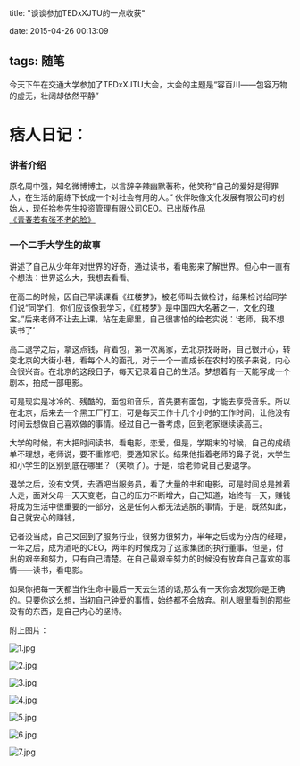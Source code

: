 title: "谈谈参加TEDxXJTU的一点收获"

date: 2015-04-26 00:13:09

tags: 随笔
----------

今天下午在交通大学参加了TEDxXJTU大会，大会的主题是“容百川——包容万物的虚无，壮阔却依然平静”

痞人日记：
==========

### 讲者介绍

原名周中强，知名微博博主，以言辞辛辣幽默著称，他笑称“自己的爱好是得罪人，在生活的磨练下长成一个对社会有用的人。” 伙伴映像文化发展有限公司的创始人，现任拾参先生投资管理有限公司CEO。已出版作品[《青春若有张不老的脸》](http://item.jd.com/11613278.html)

### 一个二手大学生的故事

讲述了自己从少年年对世界的好奇，通过读书，看电影来了解世界。但心中一直有个想法：世界这么大，我想去看看。

在高二的时候，因自己早读课看《红楼梦》，被老师叫去做检讨，结果检讨给同学们说“同学们，你们应该像我学习，《红楼梦》是中国四大名著之一，文化的瑰宝。”后来老师不让去上课，站在走廊里，自己很害怕的给老实说：‘老师，我不想读书了’

高二退学之后，拿这点钱，背着包，第一次离家，去北京找哥哥，自己很开心，转变北京的大街小巷，看每个人的面孔，对于一个一直成长在农村的孩子来说，内心会很兴奋。在北京的这段日子，每天记录着自己的生活。梦想着有一天能写成一个剧本，拍成一部电影。

可是现实是冰冷的、残酷的，面包和音乐，首先要有面包，才能去享受音乐。所以在北京，后来去一个黑工厂打工，可是每天工作十几个小时的工作时间，让他没有时间去想做自己喜欢做的事情。经过自己一番考虑，回到老家继续读高三。

大学的时候，有大把时间读书，看电影，恋爱，但是，学期末的时候，自己的成绩单不理想，老师说，要不重修吧，要通知家长。结果他指着老师的鼻子说，大学生和小学生的区别到底在哪里？（笑喷了）。于是，给老师说自己要退学。

退学之后，没有文凭，去酒吧当服务员，看了大量的书和电影，可是时间总是推着人走，面对父母一天天变老，自己的压力不断增大，自己知道，始终有一天，赚钱将成为生活中很重要的一部分，这是任何人都无法逃脱的事情。于是，既然如此，自己就安心的赚钱，

记者没当成，自己又回到了服务行业，很努力很努力，半年之后成为分店的经理，一年之后，成为酒吧的CEO，两年的时候成为了这家集团的执行董事。但是，付出的艰辛和努力，只有自己清楚。在自己最艰辛努力的时候没有放弃自己喜欢的事情——读书，看电影。

如果你把每一天都当作生命中最后一天去生活的话,那么有一天你会发现你是正确的。只要你这么想，当初自己钟爱的事情，始终都不会放弃。别人眼里看到的那些没有的东西，是自己内心的坚持。

附上图片：

![1.jpg](/img/1.jpg)

![2.jpg](/img/2.jpg)

![3.jpg](/img/3.jpg)

![4.jpg](/img/4.jpg)

![5.jpg](/img/5.jpg)

![6.jpg](/img/6.jpg)

![7.jpg](/img/7.jpg)
